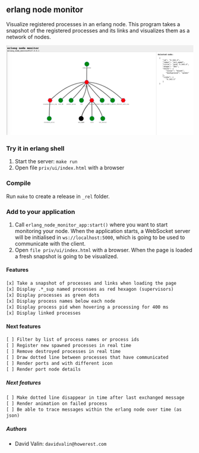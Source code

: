 ## erlang node monitor

Visualize registered processes in an erlang node. This program takes a snapshot of the registered processes and its links and visualizes them as a network of nodes.

![UI Preview](https://github.com/howerest/erlang-node-monitor/raw/master/docs/screenshot.png)

### Try it in erlang shell

1. Start the server: `make run`
2. Open file `priv/ui/index.html` with a browser

### Compile

Run `make` to create a release in `_rel` folder.

### Add to your application

1. Call `erlang_node_monitor_app:start()` where you want to start monitoring your node. When the application starts, a WebSocket server will be initialised in `ws://localhost:5000`, which is going to be used to communicate with the client.
2. Open `file priv/ui/index.html` with a browser. When the page is loaded a fresh snapshot is going to be visualized.

#### Features
```
[x] Take a snapshot of processes and links when loading the page
[x] Display .*_sup named processes as red hexagon (supervisors)
[x] Display processes as green dots
[x] Display process names below each node
[x] Display process pid when hovering a processing for 400 ms
[x] Display linked processes
```
#### Next features
```
[ ] Filter by list of process names or process ids
[ ] Register new spawned processes in real time
[ ] Remove destroyed processes in real time
[ ] Draw dotted line between processes that have communicated
[ ] Render ports and with different icon
[ ] Render port node details
```
##### Next features
```
[ ] Make dotted line disappear in time after last exchanged message
[ ] Render animation on failed process
[ ] Be able to trace messages within the erlang node over time (as json)
```
##### Authors

- David Valin: `davidvalin@howerest.com`
